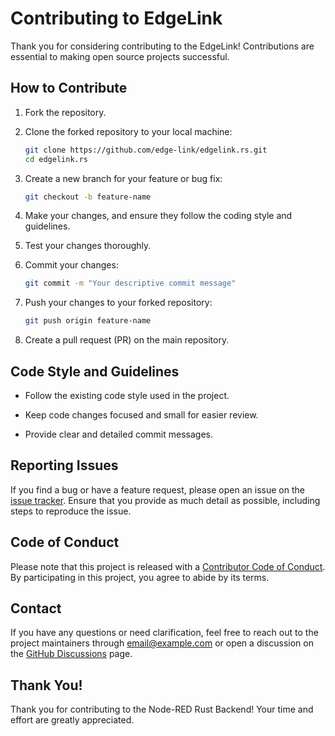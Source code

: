 # Contributing to EdgeLink

Thank you for considering contributing to the EdgeLink! Contributions are essential to making open source projects successful.

## How to Contribute

1. Fork the repository.

2. Clone the forked repository to your local machine:

    ```bash
    git clone https://github.com/edge-link/edgelink.rs.git
    cd edgelink.rs
    ```

3. Create a new branch for your feature or bug fix:

    ```bash
    git checkout -b feature-name
    ```

4. Make your changes, and ensure they follow the coding style and guidelines.

5. Test your changes thoroughly.

6. Commit your changes:

    ```bash
    git commit -m "Your descriptive commit message"
    ```

7. Push your changes to your forked repository:

    ```bash
    git push origin feature-name
    ```

8. Create a pull request (PR) on the main repository.

## Code Style and Guidelines

- Follow the existing code style used in the project.

- Keep code changes focused and small for easier review.

- Provide clear and detailed commit messages.

## Reporting Issues

If you find a bug or have a feature request, please open an issue on the [issue tracker](https://github.com/edgelink/edgelink.rs/issues). Ensure that you provide as much detail as possible, including steps to reproduce the issue.

## Code of Conduct

Please note that this project is released with a [Contributor Code of Conduct](CODE_OF_CONDUCT.md). By participating in this project, you agree to abide by its terms.

## Contact

If you have any questions or need clarification, feel free to reach out to the project maintainers through [email@example.com](mailto:oldrev@gmail.com) or open a discussion on the [GitHub Discussions](https://github.com/edgelink/edgelink.rs/discussions) page.

## Thank You!

Thank you for contributing to the Node-RED Rust Backend! Your time and effort are greatly appreciated.
